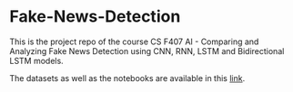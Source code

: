 # Fake-News-Detection
This is the project repo of the course CS F407 AI - Comparing and Analyzing Fake News Detection using CNN, RNN, LSTM and Bidirectional LSTM models. 

The datasets as well as the notebooks are available in this [link](https://drive.google.com/drive/folders/1wbrCar4TeQn-Br_mrtqCRMDmXxnvGxGK?usp=sharing).
